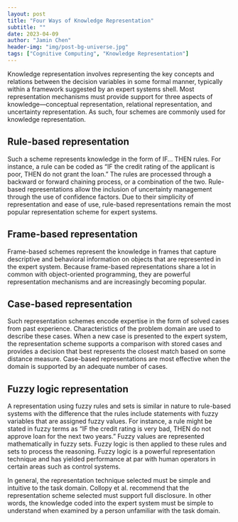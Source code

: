 ```yaml
---
layout: post
title: "Four Ways of Knowledge Representation"
subtitle: ""
date: 2023-04-09
author: "Jamin Chen"
header-img: "img/post-bg-universe.jpg"
tags: ["Cognitive Computing", "Knowledge Representation"]
---
```


Knowledge representation involves representing the key concepts and relations between the decision variables in some formal manner, typically within a framework suggested by an expert systems shell. Most representation mechanisms must provide support for three aspects of knowledge—conceptual representation, relational representation, and uncertainty representation. As such, four schemes are commonly used for knowledge representation.

## Rule-based representation

Such a scheme represents knowledge in the form of IF… THEN rules. For instance, a rule can be coded as “IF the credit rating of the applicant is poor, THEN do not grant the loan.” The rules are processed through a backward or forward chaining process, or a combination of the two. Rule-based representations allow the inclusion of uncertainty management through the use of confidence factors. Due to their simplicity of representation and ease of use, rule-based representations remain the most
popular representation scheme for expert systems.

## Frame-based representation

Frame-based schemes represent the knowledge in frames that capture descriptive and behavioral information on objects that are represented in the expert system. Because frame-based representations share a lot in common with object-oriented programming, they are powerful representation mechanisms and are increasingly becoming popular.

## Case-based representation

Such representation schemes encode expertise in the form of solved cases from past experience. Characteristics of the problem domain are used to describe these cases. When a new case is presented to the expert system, the representation scheme supports a comparison with stored cases and provides a decision that best represents the closest match based on some distance measure. Case-based representations are most effective when the domain is supported by an adequate number of cases.

## Fuzzy logic representation

A representation using fuzzy rules and sets is similar in nature to rule-based systems with the difference that the rules include statements with fuzzy variables that are assigned fuzzy values. For instance, a rule might be stated in fuzzy terms as “IF the credit rating is very bad, THEN do not approve loan for the next two years.” Fuzzy values are represented mathematically in fuzzy sets. Fuzzy logic is then applied to these rules and sets to process the reasoning. Fuzzy logic is a powerful
representation technique and has yielded performance at par with human operators in certain areas such as control systems.

In general, the representation technique selected must be simple and intuitive to the task domain. Collopy et al. recommend that the representation scheme selected must support full disclosure. In other words, the knowledge coded into the expert system must be simple to understand when examined by a person unfamiliar with the task domain.
